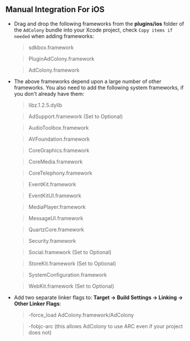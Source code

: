 ## Manual Integration For iOS
* Drag and drop the following frameworks from the __plugins/ios__ folder of the `AdColony` bundle into your Xcode project, check `Copy items if needed` when adding frameworks:

    > sdkbox.framework

    > PluginAdColony.framework

    > AdColony.framework

* The above frameworks depend upon a large number of other frameworks. You also need to add the following system frameworks, if you don't already have them:

    > libz.1.2.5.dylib

    > AdSupport.framework (Set to Optional)

    > AudioToolbox.framework

    > AVFoundation.framework

    > CoreGraphics.framework

    > CoreMedia.framework

    > CoreTelephony.framework

    > EventKit.framework

    > EventKitUI.framework

    > MediaPlayer.framework

    > MessageUI.framework

    > QuartzCore.framework

    > Security.framework

    > Social.framework (Set to Optional)

    > StoreKit.framework (Set to Optional)

    > SystemConfiguration.framework

    > WebKit.framework (Set to Optional)

* Add two separate linker flags to:
__Target -> Build Settings -> Linking -> Other Linker Flags__:

    > -force_load AdColony.framework/AdColony

    > -fobjc-arc (this allows AdColony to use ARC even if your project does not)
